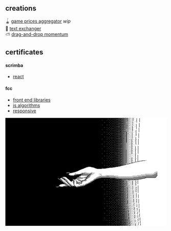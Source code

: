 ## creations

🪀 [game prices aggregator](https://chipper-froyo-bd2665.netlify.app/) *wip*  
📒 [text exchanger](https://lt-text-exchanger.herokuapp.com/)  
⛅ [drag-and-drop momentum](https://lt-momentum-clone.netlify.app/)  

## certificates

#### scrimba

- [react](https://scrimba.com/certificate/uqREz7U9/greact)  

#### fcc

- [front end libraries](https://www.freecodecamp.org/certification/altsep/front-end-development-libraries) 
- [js algorithms](https://www.freecodecamp.org/certification/altsep/javascript-algorithms-and-data-structures) 
- [responsive](https://www.freecodecamp.org/certification/altsep/responsive-web-design)  

[![(c) unomoralez](unomoralez-beckon.gif)](http://altsep.vercel.app/)
